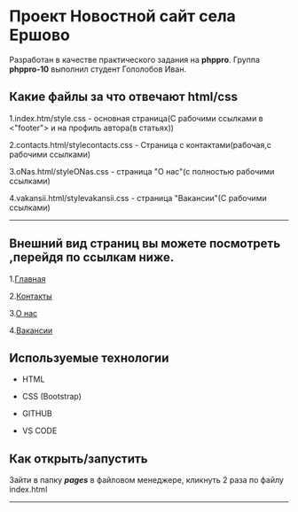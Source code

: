 # Проект Новостной сайт села Ершово

Разработан в качестве практического задания на <b>phppro</b>. Группа <b>phppro-10</b> выполнил студент Гололобов Иван.

## Какие файлы за что отвечают html/css
1.index.htm/style.css - основная страница(С рабочими ссылками в <"footer"> и на профиль автора(в статьях))

2.contacts.html/stylecontacts.css - Страница с контактами(рабочая,с рабочими ссылками)

3.oNas.html/styleONas.css -
страница "О нас"(с полностью рабочими ссылками)

4.vakansii.html/stylevakansii.css - страница "Вакансии"(С рабочими ссылками)

___

<b><h2>Внешний вид страниц вы можете посмотреть ,перейдя по ссылкам ниже.</h2></b>
1.[Главная](/glavnaia.md)

2.[Контакты](/contacts.md)

3.[О нас](/oNas.md)

4.[Вакансии](/vakansii.md)


## Используемые технологии

* HTML

* CSS (Bootstrap)

* GITHUB

* VS CODE

## Как открыть/запустить

Зайти в папку <b><em>pages</em></b> в файловом менеджере, кликнуть 2 раза по файлу index.html 

___

